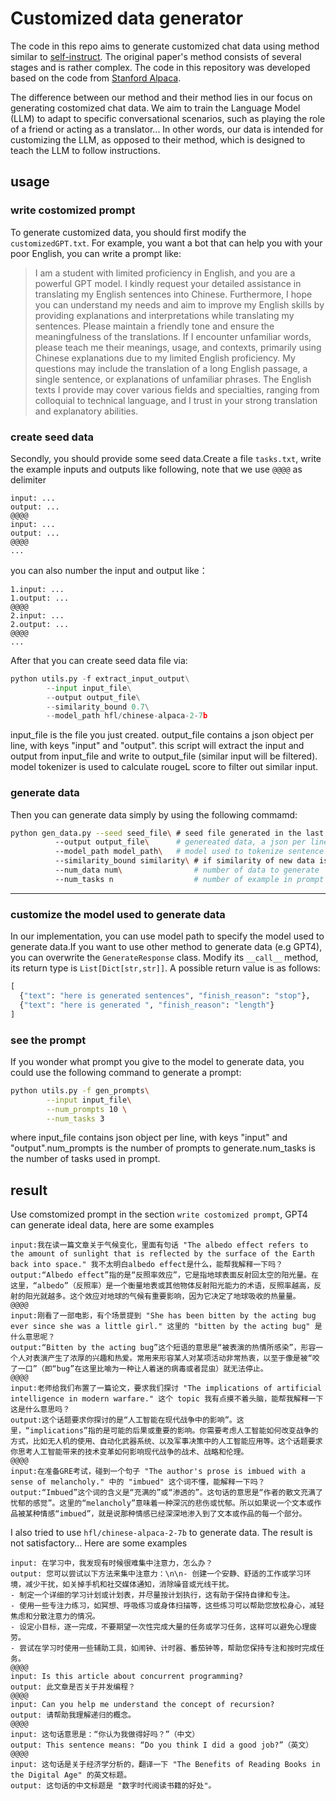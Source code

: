 # Customized data generator
The code in this repo aims to generate customized chat data using method similar to [self-instruct](https://arxiv.org/abs/2212.10560).
The original paper's method consists of several stages and is rather complex. The code in this repository was developed based on the code from [Stanford Alpaca](https://github.com/tatsu-lab/stanford_alpaca).

The difference between our method and their method lies in our focus on generating costomized chat data. We aim to train the Language Model (LLM) to adapt to specific conversational scenarios, 
such as playing the role of a friend or acting as a translator... In other words, our data is intended for customizing the LLM, as opposed to their method, which is designed to teach the LLM to follow instructions.

## usage
### write costomized prompt
To generate customized data, you should first modify the `customizedGPT.txt`. For example, you want a bot that can help you with your poor English, you can write a prompt like:

> I am a student with limited proficiency in English, and you are a powerful GPT model. I kindly request your detailed assistance in translating my English sentences into Chinese.
> Furthermore, I hope you can understand my needs and aim to improve my English skills by providing explanations and interpretations while translating my sentences.
> Please maintain a friendly tone and ensure the meaningfulness of the translations. If I encounter unfamiliar words, please teach me their meanings, usage, and contexts,
> primarily using Chinese explanations due to my limited English proficiency. My questions may include the translation of a long English passage, a single sentence, or explanations of unfamiliar phrases.
> The English texts I provide may cover various fields and specialties, ranging from colloquial to technical language, and I trust in your strong translation and explanatory abilities.

### create seed data
Secondly, you should provide some seed data.Create a file `tasks.txt`, write the example inputs and outputs like following, note that we use `@@@@` as delimiter
```text:
input: ...
output: ...
@@@@
input: ...
output: ...
@@@@
...
```
you can also number the input and output like：
```text:
1.input: ...
1.output: ...
@@@@
2.input: ...
2.output: ...
@@@@
...
```
After that you can create seed data file via:
```python
python utils.py -f extract_input_output\
        --input input_file\
        --output output_file\
        --similarity_bound 0.7\
        --model_path hfl/chinese-alpaca-2-7b
```
input_file is the file you just created.
output_file contains a json object per line, with keys "input" and "output".
this script will extract the input and output from input_file and write to output_file (similar input will be filtered).
model tokenizer is used to calculate rougeL score to filter out similar input.

### generate data
Then you can generate data simply by using the following commamd:
```bash
python gen_data.py --seed seed_file\ # seed file generated in the last step
          --output output_file\      # genereated data, a json per line.
          --model_path model_path\   # model used to tokenize sentence and generate data
          --similarity_bound similarity\ # if similarity of new data is larger than bound, the data will be filter out
          --num_data num\                # number of data to generate
          --num_tasks n                  # number of example in prompt
```
---
### customize the model used to generate data
In our implementation, you can use model path to specify the model used to generate data.If you want to use other method to generate data (e.g GPT4), you can 
overwrite the `GenerateResponse` class. Modify its `__call__` method, its return type is `List[Dict[str,str]]`. A possible return value is as follows:
```python
[
  {"text": "here is generated sentences", "finish_reason": "stop"},
  {"text": "here is generated ", "finish_reason": "length"}
]
```

### see the prompt
If you wonder what prompt you give to the model to generate data, you could use the following command to generate a prompt:
```bash
python utils.py -f gen_prompts\
        --input input_file\
        --num_prompts 10 \
        --num_tasks 3
```
where input_file contains json object per line, with keys "input" and "output".num_prompts is the number of prompts to generate.num_tasks is the number of tasks used in prompt.

## result
Use comstomized prompt in the section `write costomized prompt`, GPT4 can generate ideal data, here are some examples
```text
input:我在读一篇文章关于气候变化，里面有句话 "The albedo effect refers to the amount of sunlight that is reflected by the surface of the Earth back into space." 我不太明白albedo effect是什么，能帮我解释一下吗？
output:“Albedo effect”指的是“反照率效应”，它是指地球表面反射回太空的阳光量。在这里，“albedo”（反照率）是一个衡量地表或其他物体反射阳光能力的术语，反照率越高，反射的阳光就越多。这个效应对地球的气候有重要影响，因为它决定了地球吸收的热量量。
@@@@
input:刚看了一部电影，有个场景提到 "She has been bitten by the acting bug ever since she was a little girl." 这里的 "bitten by the acting bug" 是什么意思呢？
output:“Bitten by the acting bug”这个短语的意思是“被表演的热情所感染”，形容一个人对表演产生了浓厚的兴趣和热爱。常用来形容某人对某项活动非常热衷，以至于像是被“咬了一口”（即“bug”在这里比喻为一种让人着迷的病毒或者昆虫）就无法停止。
@@@@
input:老师给我们布置了一篇论文，要求我们探讨 "The implications of artificial intelligence in modern warfare." 这个 topic 我有点摸不着头脑，能帮我解释一下这是什么意思吗？
output:这个话题要求你探讨的是“人工智能在现代战争中的影响”。这里，“implications”指的是可能的后果或重要的影响。你需要考虑人工智能如何改变战争的方式，比如无人机的使用、自动化武器系统、以及军事决策中的人工智能应用等。这个话题要求你思考人工智能带来的技术变革如何影响现代战争的战术、战略和伦理。
@@@@
input:在准备GRE考试，碰到一个句子 "The author's prose is imbued with a sense of melancholy." 中的 "imbued" 这个词不懂，能解释一下吗？
output:“Imbued”这个词的含义是“充满的”或“渗透的”。这句话的意思是“作者的散文充满了忧郁的感觉”。这里的“melancholy”意味着一种深沉的悲伤或忧郁。所以如果说一个文本或作品被某种情感“imbued”，就是说那种情感已经深深地渗入到了文本或作品的每一个部分。
```

I also tried to use `hfl/chinese-alpaca-2-7b` to generate data. The result is not satisfactory... Here are some examples
```text
input: 在学习中，我发现有时候很难集中注意力，怎么办？
output: 您可以尝试以下方法来集中注意力：\n\n- 创建一个安静、舒适的工作或学习环境，减少干扰，如关掉手机和社交媒体通知，消除噪音或光线干扰。
- 制定一个详细的学习计划或计划表，并尽量按计划执行，这有助于保持自律和专注。
- 使用一些专注力练习，如冥想、呼吸练习或身体扫描等，这些练习可以帮助您放松身心，减轻焦虑和分散注意力的情况。
- 设定小目标，逐一完成，不要期望一次性完成大量的任务或学习任务，这样可以避免心理疲劳。
- 尝试在学习时使用一些辅助工具，如闹钟、计时器、番茄钟等，帮助您保持专注和按时完成任务。
@@@@
input: Is this article about concurrent programming?
output: 此文章是否关于并发编程？
@@@@
input: Can you help me understand the concept of recursion?
output: 请帮助我理解递归的概念。
@@@@
input: 这句话意思是：“你认为我做得好吗？”（中文）
output: This sentence means: “Do you think I did a good job?”（英文）
@@@@
input: 这句话是关于经济学分析的，翻译一下 "The Benefits of Reading Books in the Digital Age" 的英文标题。
output: 这句话的中文标题是 "数字时代阅读书籍的好处"。
```

